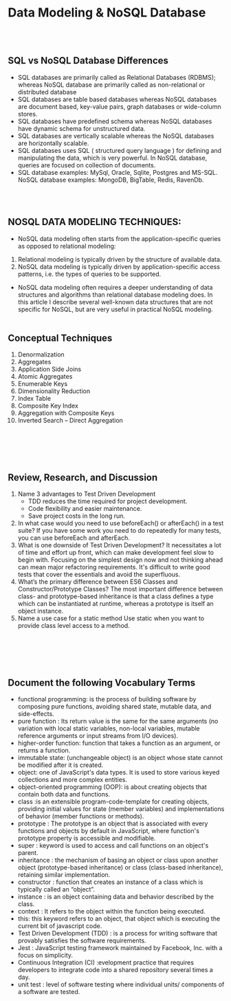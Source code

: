 # Data Modeling & NoSQL Database

<br><br>

## SQL vs NoSQL Database Differences
* SQL databases are primarily called as Relational Databases (RDBMS); whereas NoSQL database are primarily called as non-relational or distributed database
* SQL databases are table based databases whereas NoSQL databases are document based, key-value pairs, graph databases or wide-column stores. 
* SQL databases have predefined schema whereas NoSQL databases have dynamic schema for unstructured data.
* SQL databases are vertically scalable whereas the NoSQL databases are horizontally scalable. 
* SQL databases uses SQL ( structured query language ) for defining and manipulating the data, which is very powerful. In NoSQL database, queries are focused on collection of documents.
* SQL database examples: MySql, Oracle, Sqlite, Postgres and MS-SQL. NoSQL database examples: MongoDB, BigTable, Redis, RavenDb.


<br><br>

## NOSQL DATA MODELING TECHNIQUES:
* NoSQL data modeling often starts from the application-specific queries as opposed to relational modeling:
1. Relational modeling is typically driven by the structure of available data. 
2. NoSQL data modeling is typically driven by application-specific access patterns, i.e. the types of queries to be supported.
* NoSQL data modeling often requires a deeper understanding of data structures and algorithms than relational database modeling does. In this article I describe several well-known data structures that are not specific for NoSQL, but are very useful in practical NoSQL modeling.
<BR><BR>

## Conceptual Techniques
1. Denormalization
2. Aggregates
3.  Application Side Joins
4. Atomic Aggregates
5. Enumerable Keys
6. Dimensionality Reduction
7. Index Table
8. Composite Key Index
9. Aggregation with Composite Keys
10. Inverted Search – Direct Aggregation

<br><br><br><br>

## Review, Research, and Discussion
1. Name 3 advantages to Test Driven Development 
   - TDD reduces the time required for project development.
   - Code flexibility and easier maintenance.
   - Save project costs in the long run.
2. In what case would you need to use beforeEach() or afterEach() in a test suite?
If you have some work you need to do repeatedly for many tests, you can use beforeEach and afterEach.
3. What is one downside of Test Driven Development?
It necessitates a lot of time and effort up front, which can make development feel slow to begin with. Focusing on the simplest design now and not thinking ahead can mean major refactoring requirements. It's difficult to write good tests that cover the essentials and avoid the superfluous.
4. What’s the primary difference between ES6 Classes and Constructor/Prototype Classes?
The most important difference between class- and prototype-based inheritance is that a class defines a type which can be instantiated at runtime, whereas a prototype is itself an object instance.
5. Name a use case for a static method
Use static when you want to provide class level access to a method.

<br><br><br><br>

## Document the following Vocabulary Terms
* functional programming: is the process of building software by composing pure functions, avoiding shared state, mutable data, and side-effects.
* pure function : Its return value is the same for the same arguments (no variation with local static variables, non-local variables, mutable reference arguments or input streams from I/O devices).
* higher-order function: function that takes a function as an argument, or returns a function.
* immutable state: (unchangeable object) is an object whose state cannot be modified after it is created. 
* object: one of JavaScript's data types. It is used to store various keyed collections and more complex entities.
* object-oriented programming (OOP): is about creating objects that contain both data and functions.
* class :is an extensible program-code-template for creating objects, providing initial values for state (member variables) and implementations of behavior (member functions or methods).
* prototype : The prototype is an object that is associated with every functions and objects by default in JavaScript, where function's prototype property is accessible and modifiable.
* super :  keyword is used to access and call functions on an object's parent. 
* inheritance :  the mechanism of basing an object or class upon another object (prototype-based inheritance) or class (class-based inheritance), retaining similar implementation.
* constructor : function that creates an instance of a class which is typically called an “object”.
* instance : is an object containing data and behavior described by the class.
* context : It refers to the object within the function being executed.
* this:  this keyword refers to an object, that object which is executing the current bit of javascript code.
* Test Driven Development (TDD) : is a process for writing software that provably satisfies the software requirements.
* Jest : JavaScript testing framework maintained by Facebook, Inc. with a focus on simplicity.
* Continuous Integration (CI) :evelopment practice that requires developers to integrate code into a shared repository several times a day. 
* unit test : level of software testing where individual units/ components of a software are tested.







